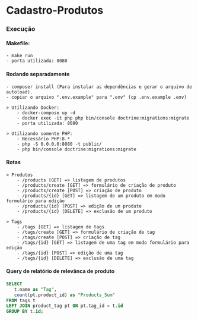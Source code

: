 # Cadastro-Produtos
### Execução
####  Makefile:
    - make run
    - porta utilizada: 8080
#### Rodando separadamente
    - composer install (Para instalar as dependências e gerar o arquivo de autoload).
    - copiar o arquivo ".env.example" para ".env" (cp .env.example .env)
    
    > Utilizando Docker:
        - docker-compose up -d
        - docker exec -it php php bin/console doctrine:migrations:migrate
        - porta utilizada: 8080
          
    > Utilizando somente PHP:
        - Necessário PHP:8.*
        - php -S 0.0.0.0:8080 -t public/
        - php bin/console doctrine:migrations:migrate

#### Rotas
    > Produtos
        - /products [GET] => listagem de produtos
        - /products/create [GET] => formulário de criação de produto
        - /products/create [POST] => criação de produto
        - /products/{id} [GET] => listagem de um produto em modo formulário para edição
        - /products/{id} [POST] => edição de um produto
        - /products/{id} [DELETE] => exclusão de um produto
        
    > Tags
        - /tags [GET] => listagem de tags
        - /tags/create [GET] => formulário de criação de tag
        - /tags/create [POST] => criação de tag
        - /tags/{id} [GET] => listagem de uma tag em modo formulário para edição
        - /tags/{id} [POST] => edição de uma tag
        - /tags/{id} [DELETE] => exclusão de uma tag

#### Query de relatório de relevânca de produto
```sql
SELECT
   t.name as "Tag",
   count(pt.product_id) as "Products_Sum"
FROM tags t
LEFT JOIN product_tag pt ON pt.tag_id = t.id
GROUP BY t.id;
```
